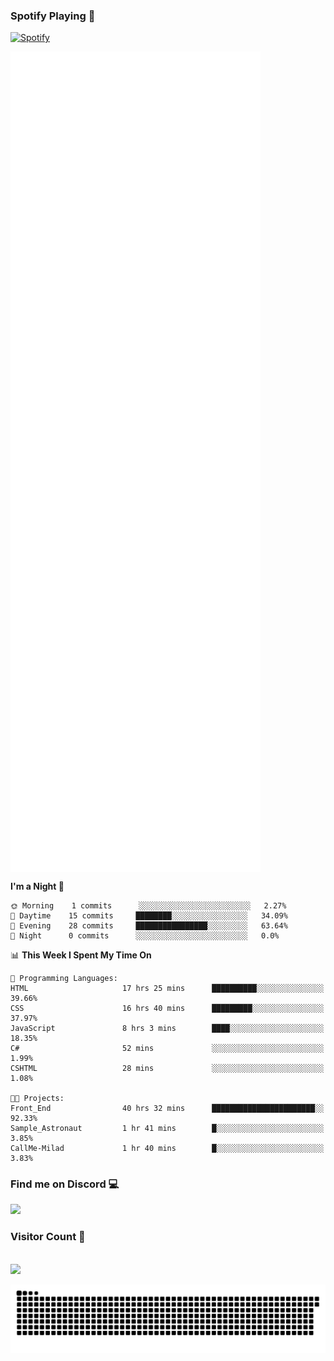 ### Spotify Playing 🎵
[![Spotify](https://spotify-livestats-callme-milad.vercel.app/api/spotify)](https://open.spotify.com/user/314mrt6dxn5cqoxklh3thbwlr6by)

<img align="center" src="/github-metrics.svg" alt="Metrics" width="400">

<!--START_SECTION:waka-->
**I'm a Night 🦉** 

```text
🌞 Morning    1 commits      ░░░░░░░░░░░░░░░░░░░░░░░░░   2.27% 
🌆 Daytime    15 commits     ████████░░░░░░░░░░░░░░░░░   34.09% 
🌃 Evening    28 commits     ████████████████░░░░░░░░░   63.64% 
🌙 Night      0 commits      ░░░░░░░░░░░░░░░░░░░░░░░░░   0.0%

```


📊 **This Week I Spent My Time On** 

```text
💬 Programming Languages: 
HTML                     17 hrs 25 mins      ██████████░░░░░░░░░░░░░░░   39.66% 
CSS                      16 hrs 40 mins      █████████░░░░░░░░░░░░░░░░   37.97% 
JavaScript               8 hrs 3 mins        ████░░░░░░░░░░░░░░░░░░░░░   18.35% 
C#                       52 mins             ░░░░░░░░░░░░░░░░░░░░░░░░░   1.99% 
CSHTML                   28 mins             ░░░░░░░░░░░░░░░░░░░░░░░░░   1.08%

🐱‍💻 Projects: 
Front_End                40 hrs 32 mins      ███████████████████████░░   92.33% 
Sample_Astronaut         1 hr 41 mins        █░░░░░░░░░░░░░░░░░░░░░░░░   3.85% 
CallMe-Milad             1 hr 40 mins        █░░░░░░░░░░░░░░░░░░░░░░░░   3.83%

```


<!--END_SECTION:waka-->

### Find me on Discord 💻
<a href="https://discord.gg/t4DwTxa8KA" rel="nofollow"> 
  <img src="https://discord.c99.nl/widget/theme-3/977957889358573609.png" data-canonical-src="https://discord.c99.nl/widget/theme-3/977957889358573609.png" style="max-width: 100%;"></a>

### Visitor Count 🔢
<p align="left"> 
  <br>
  <img src="https://profile-counter.glitch.me/callme-devil/count.svg" />
</p>

<img src="https://github.com/callme-devil/callme-devil/blob/output/github-contribution-grid-snake.svg" alt="snake" style="max-width: 100%;">
